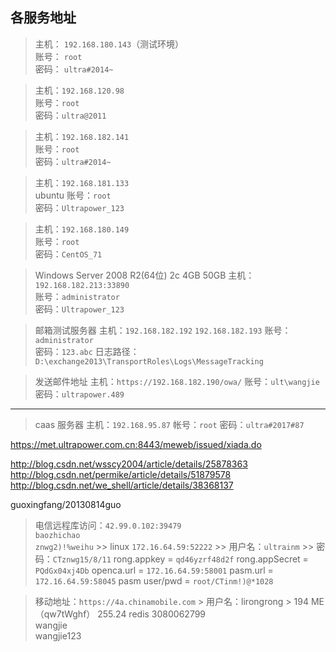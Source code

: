 ## 各服务地址
>主机： `192.168.180.143`（测试环境） <br/>
账号： `root` <br/>
密码： `ultra#2014~`

>主机：`192.168.120.98` <br/>
账号：`root` <br/>
密码：`ultra@2011`

>主机：`192.168.182.141` <br/>
账号：`root` <br/>
密码：`ultra#2014~`

>主机：`192.168.181.133` <br/>
> ubuntu
账号：`root` <br/>
密码：`Ultrapower_123`

>主机：`192.168.180.149` <br/>
账号：`root` <br/>
密码：`CentOS_71`

>Windows Server 2008 R2(64位)  2c  4GB  50GB
主机：`192.168.182.213:33890` <br/>
账号：`administrator` <br/>
密码：`Ultrapower_123`


>邮箱测试服务器
主机：`192.168.182.192`  `192.168.182.193`
账号：`administrator` <br/>
密码：`123.abc`
日志路径：`D:\exchange2013\TransportRoles\Logs\MessageTracking`

>发送邮件地址
主机：`https://192.168.182.190/owa/`
账号：`ult\wangjie` <br/>
密码：`ultrapower.489`
***

>caas 服务器
主机：`192.168.95.87`
帐号：`root`
密码：`ultra#2017#87`

https://met.ultrapower.com.cn:8443/meweb/issued/xiada.do

http://blog.csdn.net/wsscy2004/article/details/25878363
http://blog.csdn.net/permike/article/details/51879578
http://blog.csdn.net/we_shell/article/details/38368137

guoxingfang/20130814guo

>电信远程库访问：`42.99.0.102:39479` <br/>
`baozhichao` <br/>
`znwg2)!%weihu`
	>> linux  `172.16.64.59:52222`
	>> 用户名：`ultrainm`
	>> 密码：`CTznwg15/8/11`
rong.appkey = `qd46yzrf48d2f`
rong.appSecret = `PQdGx04xj4Db`
openca.url = `172.16.64.59:58001`
pasm.url = `172.16.64.59:58045`
pasm user/pwd = `root/CTinm!)@*1028`

>移动地址：`https://4a.chinamobile.com`
	> 用户名：lirongrong
	> 194 ME （qw7tWghf）  255.24 redis
>3080062799 <br/>
wangjie <br/>
wangjie123

